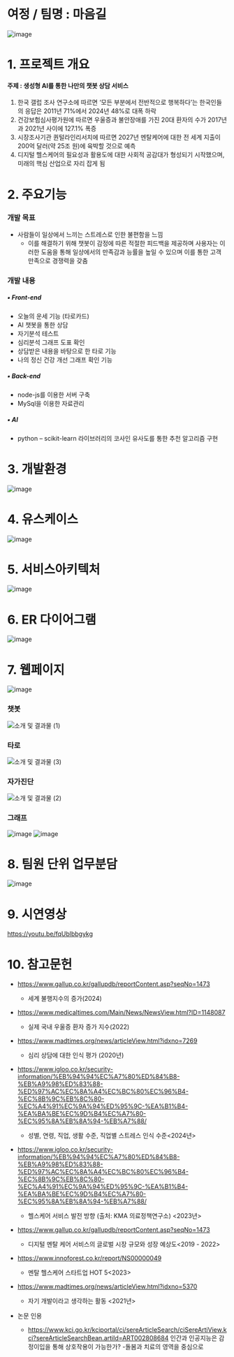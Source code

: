 # 여정 / 팀명 : 마음길
![image](https://github.com/user-attachments/assets/0d8a97d7-70cb-4059-a1d5-2ddaf0a18487)




# 1. 프로젝트 개요
#### 주제 : 생성형 AI를 통한 나만의 챗봇 상담 서비스
1. 한국 갤럽 조사 연구소에 따르면 ‘모든 부분에서 전반적으로 행복하다’는 한국인들의 응답은 2011년 71%에서 2024년 48%로 대폭 하락
2. 건강보험심사평가원에 따르면 우울증과 불안장애를 가진 20대 환자의 수가 2017년과 2021년 사이에 127.1% 폭증
3. 시장조사기관 퀀털라인리서치에 따르면 2027년 멘탈케어에 대한 전 세계 지출이 200억 달러(약 25조 원)에 육박할 것으로 예측
4. 디지털 헬스케어의 필요성과 활용도에 대한 사회적 공감대가 형성되기 시작했으며, 미래의 핵심 산업으로 자리 잡게 됨
   
# 2. 주요기능
### 개발 목표
- 사람들이 일상에서 느끼는 스트레스로 인한 불편함을 느낌
  - 이를 해결하기 위해 챗봇이 감정에 따른 적절한 피드백을 제공하며 사용자는 이러한 도움을 통해 일상에서의 만족감과 능률을 높일 수 있으며 이를 통한 고객 만족으로 경쟁력을 갖춤
### 개발 내용
##### ▪ Front-end 
- 오늘의 운세 기능 (타로카드)
- AI 챗봇을 통한 상담
- 자기분석 테스트
- 심리분석 그래프 도표 확인 
- 상담받은 내용을 바탕으로 한 타로 기능
- 나의 정신 건강 개선 그래프 확인 기능

##### ▪ Back-end
- node-js를 이용한 서버 구축
- MySql을 이용한 자료관리

##### ▪ AI
- python 
– scikit-learn 라이브러리의 코사인 유사도를 통한 추천 알고리즘 구현


# 3. 개발환경
  ![image](https://github.com/user-attachments/assets/c0a70b42-92ba-4106-911c-da6a9a5b8ebb)



# 4. 유스케이스
  ![image](https://github.com/user-attachments/assets/910222b7-75c1-4341-942d-b9ec6c929974)



# 5. 서비스아키텍처
  ![image](https://github.com/user-attachments/assets/8435d694-51be-481a-97c9-773957d12989)



# 6. ER 다이어그램
  ![image](https://github.com/user-attachments/assets/1b021f82-862b-413f-90cc-d62a5f3006dd)


# 7. 웹페이지
  ![image](https://github.com/user-attachments/assets/446ffd04-e7b4-4670-9db9-3f842e37a41e)
  
  ### 챗봇
  ![소개 및 결과물 (1)](https://github.com/user-attachments/assets/b816a5e8-af73-4398-be15-77ba405d3184)

  ### 타로
  ![소개 및 결과물 (3)](https://github.com/user-attachments/assets/49b60da1-90e3-464a-a579-079c1519f568)
  
  ### 자가진단
  ![소개 및 결과물 (2)](https://github.com/user-attachments/assets/7a7a2c52-e777-43c4-95fe-64cec5cf549a)

  ### 그래프
  ![image](https://github.com/user-attachments/assets/af9c3878-113a-427f-ad58-77a7ca92532b)
  ![image](https://github.com/user-attachments/assets/5f3d96b8-1864-4cbd-83e3-5d65a05aac33)

# 8. 팀원 단위 업무분담
  
  ![image](https://github.com/user-attachments/assets/047fc6bb-aea6-4ee9-8076-44c6f5dded0f)

# 9. 시연영상
  https://youtu.be/fqUblbbgykg


# 10. 참고문헌
- https://www.gallup.co.kr/gallupdb/reportContent.asp?seqNo=1473
  - 세계 불행지수의 증가(2024)
- https://www.medicaltimes.com/Main/News/NewsView.html?ID=1148087
  - 실제 국내 우울증 환자 증가 지수(2022)
- https://www.madtimes.org/news/articleView.html?idxno=7269
  - 심리 상담에 대한 인식 평가 (2020년)
- https://www.igloo.co.kr/security-information/%EB%94%94%EC%A7%80%ED%84%B8-%EB%A9%98%ED%83%88-%ED%97%AC%EC%8A%A4%EC%BC%80%EC%96%B4-%EC%8B%9C%EB%8C%80-%EC%A4%91%EC%9A%94%ED%95%9C-%EA%B1%B4-%EA%BA%BE%EC%9D%B4%EC%A7%80-%EC%95%8A%EB%8A%94-%EB%A7%88/
  - 성별, 연령, 직업, 생활 수준, 직업별 스트레스 인식 수준<2024년>
- https://www.igloo.co.kr/security-information/%EB%94%94%EC%A7%80%ED%84%B8-%EB%A9%98%ED%83%88-%ED%97%AC%EC%8A%A4%EC%BC%80%EC%96%B4-%EC%8B%9C%EB%8C%80-%EC%A4%91%EC%9A%94%ED%95%9C-%EA%B1%B4-%EA%BA%BE%EC%9D%B4%EC%A7%80-%EC%95%8A%EB%8A%94-%EB%A7%88/
  - 헬스케어 서비스 발전 방향 (출처: KMA 의료정책연구소) <2023년>
- https://www.gallup.co.kr/gallupdb/reportContent.asp?seqNo=1473
  - 디지털 멘탈 케어 서비스의 글로벌 시장 규모와 성장 예상도<2019 - 2022>
- https://www.innoforest.co.kr/report/NS00000049
  - 멘탈 헬스케어 스타트업 HOT 5<2023>
- https://www.madtimes.org/news/articleView.html?idxno=5370
  - 자기 개발이라고 생각하는 활동 <2021년>

- 논문 인용
  - https://www.kci.go.kr/kciportal/ci/sereArticleSearch/ciSereArtiView.kci?sereArticleSearchBean.artiId=ART002808684
인간과 인공지능은 감정이입을 통해 상호작용이 가능한가? -돌봄과 치료의 영역을 중심으로



  

  




